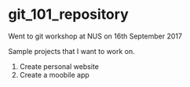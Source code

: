 # git_101_repository

Went to git workshop at NUS on 16th September 2017

Sample projects that I want to work on.

1. Create personal website
2. Create a moobile app